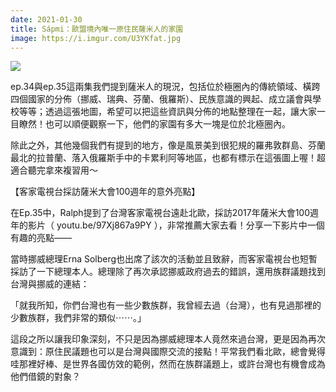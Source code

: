 ```yaml
---
date: 2021-01-30
title: Sápmi：歐盟境內唯一原住民薩米人的家園
image: https://i.imgur.com/U3YKfat.jpg
---
```


![](https://i.imgur.com/U3YKfat.jpg)

ep.34與ep.35這兩集我們提到薩米人的現況，包括位於極圈內的傳統領域、橫跨四個國家的分佈（挪威、瑞典、芬蘭、俄羅斯）、民族意識的興起、成立議會與學校等等；透過這張地圖，希望可以把這些資訊與分佈的地點整理在一起，讓大家一目瞭然！也可以順便觀察一下，他們的家園有多大一塊是位於北極圈內。

除此之外，其他幾個我們有提到的地方，像是風景美到很犯規的羅弗敦群島、芬蘭最北的拉普蘭、落入俄羅斯手中的卡累利阿等地區，也都有標示在這張圖上喔！超適合聽完拿來複習用～

【客家電視台採訪薩米大會100週年的意外亮點】

在Ep.35中，Ralph提到了台灣客家電視台遠赴北歐，採訪2017年薩米大會100週年的影片（ youtu.be/97Xj867a9PY ），非常推薦大家去看！分享一下影片中一個有趣的亮點——

當時挪威總理Erna Solberg也出席了該次的活動並且致辭，而客家電視台也短暫採訪了一下總理本人。總理除了再次承認挪威政府過去的錯誤，還用族群議題找到台灣與挪威的連結：

「就我所知，你們台灣也有一些少數族群，我曾經去過（台灣），也有見過那裡的少數族群，我們非常的類似⋯⋯。」

這段之所以讓我印象深刻，不只是因為挪威總理本人竟然來過台灣，更是因為再次意識到：原住民議題也可以是台灣與國際交流的接點！平常我們看北歐，總會覺得哇那裡好棒、是世界各國仿效的範例，然而在族群議題上，或許台灣也有機會成為他們借鏡的對象？